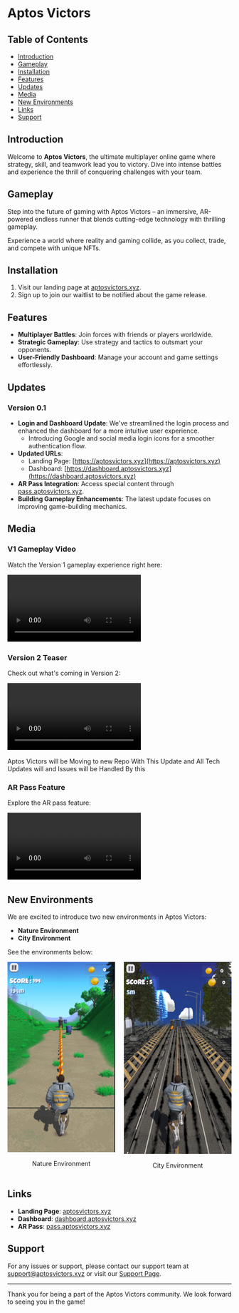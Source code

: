 # Aptos Victors

## Table of Contents

- [Introduction](#introduction)
- [Gameplay](#gameplay)
- [Installation](#installation)
- [Features](#features)
- [Updates](#updates)
- [Media](#media)
- [New Environments](#new-environments)
- [Links](#links)
- [Support](#support)

## Introduction

Welcome to **Aptos Victors**, the ultimate multiplayer online game where strategy, skill, and teamwork lead you to victory. Dive into intense battles and experience the thrill of conquering challenges with your team.

## Gameplay

Step into the future of gaming with Aptos Victors – an immersive, AR-powered endless runner that blends cutting-edge technology with thrilling gameplay.


Experience a world where reality and gaming collide, as you collect, trade, and compete with unique NFTs.

## Installation

1. Visit our landing page at [aptosvictors.xyz](https://aptosvictors.xyz).
2. Sign up to join our waitlist to be notified about the game release.

## Features

- **Multiplayer Battles**: Join forces with friends or players worldwide.
- **Strategic Gameplay**: Use strategy and tactics to outsmart your opponents.
- **User-Friendly Dashboard**: Manage your account and game settings effortlessly.

## Updates

### Version 0.1

- **Login and Dashboard Update**: We've streamlined the login process and enhanced the dashboard for a more intuitive user experience.
  - Introducing Google and social media login icons for a smoother authentication flow.
- **Updated URLs**:
  - Landing Page: [https://aptosvictors.xyz](https://aptosvictors.xyz)
  - Dashboard: [https://dashboard.aptosvictors.xyz](https://dashboard.aptosvictors.xyz)
- **AR Pass Integration**: Access special content through [pass.aptosvictors.xyz](https://pass.aptosvictors.xyz).
- **Building Gameplay Enhancements**: The latest update focuses on improving game-building mechanics.

## Media

### V1 Gameplay Video
Watch the Version 1 gameplay experience right here:

<video controls>
  <source src="./Images/v1.mp4" type="video/mp4">
  Your browser does not support the video tag.
</video>



### Version 2 Teaser
Check out what's coming in Version 2:

<video controls>
  <source src="./Images/v2.mp4" type="video/mp4">
  Your browser does not support the video tag.
</video>

Aptos Victors will be Moving to new Repo With This Update and All Tech Updates will and Issues will be Handled By this

### AR Pass Feature
Explore the AR pass feature:

<video controls>
  <source src="./Images/pass.webm" type="video/webm">
  Your browser does not support the video tag.
</video>

## New Environments

We are excited to introduce two new environments in Aptos Victors:

- **Nature Environment**
- **City Environment**

See the environments below:

<div style="display: flex;">
  <div style="margin-right: 20px;">
    <img src="./Images/nature.png" alt="Nature Environment" width="300">
    <p align="center">Nature Environment</p>
  </div>
  <div>
    <img src="./Images/city.png" alt="City Environment" width="300">
    <p align="center">City Environment</p>
  </div>
</div>

## Links

- **Landing Page**: [aptosvictors.xyz](https://aptosvictors.xyz)
- **Dashboard**: [dashboard.aptosvictors.xyz](https://dashboard.aptosvictors.xyz)
- **AR Pass**: [pass.aptosvictors.xyz](https://pass.aptosvictors.xyz)

## Support

For any issues or support, please contact our support team at support@aptosvictors.xyz or visit our [Support Page](https://support.aptosvictors.xyz).

---

Thank you for being a part of the Aptos Victors community. We look forward to seeing you in the game!